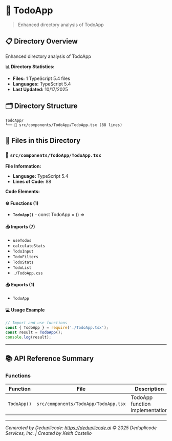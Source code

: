 # 📁 TodoApp

> Enhanced directory analysis of TodoApp

## 📋 Directory Overview

Enhanced directory analysis of TodoApp

**📊 Directory Statistics:**
- **Files:** 1 TypeScript 5.4 files
- **Languages:** TypeScript 5.4
- **Last Updated:** 10/17/2025

## 🗂 Directory Structure

```
TodoApp/
└── 📄 src/components/TodoApp/TodoApp.tsx (88 lines)
```

## 🎯 Files in this Directory

### 📄 `src/components/TodoApp/TodoApp.tsx`
**File Information:**
- **Language:** TypeScript 5.4
- **Lines of Code:** 88

**Code Elements:**

#### ⚙️ Functions (1)
- **`TodoApp()`** - const TodoApp = () =>

#### 📥 Imports (7)
- `useTodos`
- `calculateStats`
- `TodoInput`
- `TodoFilters`
- `TodoStats`
- `TodoList`
- `./TodoApp.css`

#### 📤 Exports (1)
- `TodoApp`

#### 💻 Usage Example
```ts
// Import and use functions
const { TodoApp } = require('./TodoApp.tsx');
const result = TodoApp();
console.log(result);
```

---

## 📚 API Reference Summary

### Functions
| Function | File | Description |
|----------|------|-------------|
| `TodoApp()` | `src/components/TodoApp/TodoApp.tsx` | TodoApp function implementation |

---

*Generated by Deduplicode: https://deduplicode.ai*
*© 2025 Deduplicode Services, Inc. | Created by Keith Costello*
